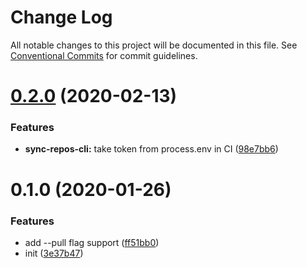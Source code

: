 # Change Log

All notable changes to this project will be documented in this file.
See [Conventional Commits](https://conventionalcommits.org) for commit guidelines.

# [0.2.0](https://github.com/ewnd9/sync-repos/tree/master/packages/sync-repos-cli/compare/sync-repos-cli@0.1.0...sync-repos-cli@0.2.0) (2020-02-13)


### Features

* **sync-repos-cli:** take token from process.env in CI ([98e7bb6](https://github.com/ewnd9/sync-repos/tree/master/packages/sync-repos-cli/commit/98e7bb6ba4e93dee71dafe1a2290244b4e2ac366))





# 0.1.0 (2020-01-26)


### Features

* add --pull flag support ([ff51bb0](https://github.com/ewnd9/sync-repos/tree/master/packages/sync-repos-cli/commit/ff51bb002130430d0bc195db3b0c70b2321f8f85))
* init ([3e37b47](https://github.com/ewnd9/sync-repos/tree/master/packages/sync-repos-cli/commit/3e37b4793cb8f8d9d80ffbc12eca3f16792dd3c9))
